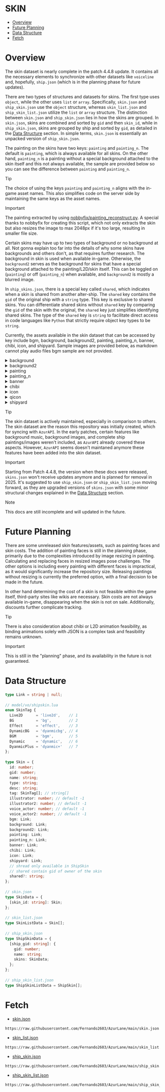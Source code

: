 # SKIN

- [Overview](#overview)
- [Future Planning](#future-planning)
- [Data Structure](#data-structure)
- [Fetch](#fetch)


# Overview
The skin dataset is nearly complete in the patch 4.4.8 update. It contains all the necessary elements to synchronize with other datasets like `voiceline` and, hopefully, `ship.json` (which is in the planning phase for future updates).

There are two types of structures and datasets for skins. The first type uses `object`, while the other uses `list` or `array`. Specifically, `skin.json` and `ship_skin.json` use the `object` structure, whereas `skin_list.json` and `ship_skin_list.json` utilize the `list` or `array` structure. The distinction between `skin.json` and `ship_skin.json` lies in how the skins are grouped. In `skin.json`, skins are combined and sorted by `gid` and then `skin_id`, while in `ship_skin.json`, skins are grouped by ship and sorted by `gid`, as detailed in the [Data Structure](#data-structure) section. In simple terms, `skin.json` is essentially an unpacked version of `ship_skin.json`.

The painting on the skins have two keys: `painting` and `painting_n`. The default is `painting`, which is always available for all skins. On the other hand, `painting_n` is a painting without a special background attached to the skin itself and this not always available, the sample are provided below so you can see the difference between `painting` and `painting_n`.
> [!TIP]
> The choice of using the keys `painting` and `painting_n` aligns with the in-game asset names. This also simplifies code on the server side by maintaining the same keys as the asset names.

> [!IMPORTANT]
> The painting extracted by using [nobbyfix/painting_reconstruct.py](https://gist.github.com/nobbyfix/fb535462acc897ab1f39e5e9981e4645). A special thanks to nobbyfix for creating this script, which not only extracts the skin but also resizes the image to max 2048px if it's too large, resulting in smaller file size.

Certain skins may have up to two types of background or no background at all. Not gonna explain too far into the details of why some skins have backgrounds and others don't, as that requires further research. The background in skin is used when available in-game. Otherwise, the `background2` serves as the background for skins that have a special background attached to the painting/L2D/skin itself. This can be toggled on (`painting`) or off (`painting_n`) when available, and `background2` is mostly a blurred image.

In `ship_skins.json`, there is a special key called `shared`, which indicates when a skin is shared from another alter-ship. The `shared` key contains the `gid` of the original ship with a `string` type. This key is exclusive to shared skins. You can differentiate shared skins without `shared` key by comparing the `gid` of the skin with the original, the `shared` key just simplifies identifying shared skins. The type of the `shared` key is `string` to facilitate direct access in code languages like `Python` that strictly require object key types to be `string`.

Currently, the assets available in the skin dataset that can be accessed by key include bgm, background, background2, painting, painting_n, banner, chibi, icon, and shipyard. Sample images are provided below, as markdown cannot play audio files bgm sample are not provided.
<details>
  <summary>background</summary>
  
  <p align='center'>
    <img src="/images/background/109.png" alt="background">
  </p>
</details>
<details>
  <summary>background2</summary>
  
  <p align='center'>
    <img src="/images/background/1101.png" alt="background2">
  </p>
</details>
<details>
  <summary>painting</summary>

  <p align="center">
    <img src="/images/skins/701042/painting.png" alt="painting">
  </p>
</details>
<details>
  <summary>painting_n</summary>

  <p align="center">
    <img src="/images/skins/701042/painting_n.png" alt="painting_n">
  </p>
</details>
<details>
  <summary>banner</summary>

  <p align="center">
    <img src="/images/skins/701042/banner.png" alt="banner">
  </p>
</details>
<details>
  <summary>chibi</summary>

  <p align="center">
    <img src="/images/skins/701042/chibi.png" alt="chibi">
  </p>
</details>
<details>
  <summary>icon</summary>

  <p align="center">
    <img src="/images/skins/701042/icon.png" alt="icon">
  </p>
</details>
<details>
  <summary>qicon</summary>

  <p align="center">
    <img src="/images/skins/701042/qicon.png" alt="qicon">
  </p>
</details>
<details>
  <summary>shipyard</summary>

  <p align="center">
    <img src="/images/skins/701042/shipyard.png" alt="shipyard">
  </p>
</details>

> [!TIP]
> The skin dataset is actively maintained, especially in comparison to others. The skin dataset are the reason this repository was initially created, which for syncing with `AzurAPI`. In the early patches, certain features like background music, background images, and complete ship paintings/images weren't included, as `AzurAPI` already covered these aspects. However, `AzurAPI` seems doesn't maintaned anymore these features have been added into the skin dataset.

> [!IMPORTANT]
> Starting from Patch 4.4.8, the version when these docs were released, `skins.json` won't receive updates anymore and is planned for removal in 2025. It's suggested to use `ship_skin.json` or `ship_skin_list.json` moving forward, as they are upgraded versions of `skins.json` with some minor structural changes explained in the [Data Structure](#data-structure) section.

> [!NOTE]
> This docs are still incomplete and will updated in the future.


# Future Planning
There are some unreleased skin features/assets, such as painting faces and skin costs. The addition of painting faces is still in the planning phase, primarily due to the complexities introduced by image resizing in painting. Calculating and replacing faces in resized images pose challenges. The other options is including every painting with different faces is impractical, as it would significantly increase the repository size. Releasing paintings without resizing is currently the preferred option, with a final decision to be made in the future.

In other hand determining the cost of a skin is not feasible within the game itself, third-party sites like wikis are necessary. Skin costs are not always available in-game, disappearing when the skin is not on sale. Additionally, discounts further complicate tracking.

> [!TIP]
> There is also consideration about chibi or L2D animation feasibility, as binding animations solely with JSON is a complex task and feasibility remains unknown.

> [!IMPORTANT]
> This is still in the "planning" phase, and its availability in the future is not guaranteed.


# Data Structure
```Typescript
type Link = string | null;

// model/vo/shipskin.lua
enum SkinTag {
  Live2D      = 'live2d',    // 1
  BG          = 'bg',        // 2 
  Effect      = 'effect',    // 3 
  DynamicBG   = 'dyanmicbg', // 4 
  BGM         = 'bgm',       // 5 
  Dynamic     = 'dynamic',   // 6 
  DyanmicPlus = 'dyanmic+'   // 7 
};

type Skin = {
  id: number;
  gid: number;
  name: string;
  type: string;
  desc: string;
  tag: SkinTag[]; // string[]
  illustrator: number; // default -1
  illustrator2: number; // default -1
  voice_actor: number; // default -1
  voice_actor2: number; // default -1
  bgm: Link;
  background: Link;
  background2: Link;
  painting: Link;
  painting_n: Link;
  banner: Link;
  chibi: Link;
  icon: Link;
  shipyard: Link;
  // shread only available in ShipSkin
  // shared contain gid of owner of the skin
  shared?: string;
};

// skin.json
type SkinData = {
  [skin_id: string]: Skin;
};

// skin_list.json
type SkinListData = Skin[];

// ship_skin.json
type ShipSkinData = {
  [ship_gid: string]: {
    gid: number;
    name: string;
    skins: SkinData;
  };
};

// ship_skin_list.json
type ShipSkinListData = ShipSkin[];
```


# Fetch
- [skin.json](https://raw.githubusercontent.com/Fernando2603/AzurLane/main/skin.json)
```
https://raw.githubusercontent.com/Fernando2603/AzurLane/main/skin.json
```

- [skin_list.json](https://raw.githubusercontent.com/Fernando2603/AzurLane/main/skin_list.json)
```
https://raw.githubusercontent.com/Fernando2603/AzurLane/main/skin_list.json
```

- [ship_skin.json](https://raw.githubusercontent.com/Fernando2603/AzurLane/main/ship_skin.json)
```
https://raw.githubusercontent.com/Fernando2603/AzurLane/main/ship_skin.json
```

- [ship_skin_list.json](https://raw.githubusercontent.com/Fernando2603/AzurLane/main/ship_skin_list.json)
```
https://raw.githubusercontent.com/Fernando2603/AzurLane/main/ship_skin_list.json
```